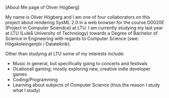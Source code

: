 [About Me page of Oliver Högberg]

My name is Oliver Högberg and I am one of four collaborators on this project about rendering SysML 2.0 in a web browser for the course D0020E (Project in Computer Sciendce) at LTU.
I am currently studying my last year at LTU (Luleå University of Technology) towards a Degree of Bachelor of Science in Engineering with regards to Computer Science (swe: Högskoleingenjör i Datateknik).

Other than studying at LTU some of my interests include: 
* Music in general, but specifically going to concerts and festivals
* Ocationall gaming; mostly exploring new, creative indie developer games
* Coding/Programming
* Learning about subjects of Computer Science (thus the reason I study what I study)
